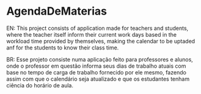 # AgendaDeMaterias

EN: This project consists of application made for teachers and students, where the teacher itself inform their  current work days based in the workload time provided by themselves, making the calendar to be uptaded anf for the students to know their class time.

BR: Esse projeto consiste numa aplicação feito para professores e alunos, onde o professor em questão informa seus dias de trabalho atuais com base no tempo de carga de trabalho fornecido por ele mesmo, fazendo assim com que o calendário seja atualizado e que os estudantes tenham ciência do horário de aula.
